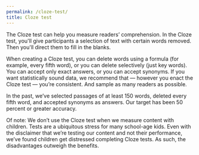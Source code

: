 ```yaml
---
permalink: /cloze-test/
title: Cloze test
---
```

The Cloze test can help you measure readers’ comprehension. In the Cloze test, you'll give participants a selection of text with certain words removed. Then you'll direct them to fill in the blanks. 

When creating a Cloze test, you can delete words using a formula (for example, every fifth word), or you can delete selectively (just key words). You can accept only exact answers, or you can accept synonyms. If you want statistically sound data, we recommend that — however you enact the Cloze test — you’re consistent. And sample as many readers as possible. 

In the past, we’ve selected passages of at least 150 words, deleted every fifth word, and accepted synonyms as answers. Our target has been 50 percent or greater accuracy. 

Of note: We don’t use the Cloze test when we measure content with children. Tests are a ubiquitous stress for many school-age kids. Even with the disclaimer that we’re testing our content and not their performance, we’ve found children get distressed completing Cloze tests. As such, the disadvantages outweigh the benefits.
